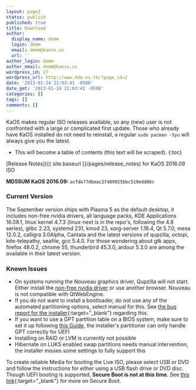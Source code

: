 ```yaml
---
layout: page2
status: publish
published: true
title: Download
author:
  display_name: demm
  login: demm
  email: demm@kaosx.us
  url: ''
author_login: demm
author_email: demm@kaosx.us
wordpress_id: 27
wordpress_url: http://www.kde-os.tk/?page_id=2
date: '2013-01-24 21:03:41 -0500'
date_gmt: '2013-01-24 21:03:41 -0500'
categories: []
tags: []
comments: []
---
```

KaOS makes regular ISO releases available, so any (new) user is not confronted with a large or complicated first update. Those who already have KaOS installed do not need to reinstall, a regular `sudo pacman -Syu` will always give you the latest.

* This will become a table of contents (this text will be scraped).
{:toc}

[Release Notes]({{ site.baseurl }}/pages/release_notes) for KaOS 2016.09 ISO

**MD5SUM KaOS 2016.09:**  `acfde77dbeac2f409925bbc519edd86c`

### Current Version <a id="Current_Version"></a>
The September version ships with Plasma 5 as the default desktop, it includes non-free nvidia drivers, all language packs, KDE Applications 16.08.1, linux kernel 4.7.3 (linux-next is in the repo's, following the 4.8 series), glibc 2.23, systemd 231, kmod 23, xorg-server 1.18.4, Qt 5.7.0, mesa 12.0.2, calligra 3.0Alpha, Cantata and the latest versions of qupzilla, octopi, kde-telepathy, seafile, gcc 5.4.0.
For those wondering about gtk apps, firefox 48.0.2, chrome 55, thunderbird 45.3.0, ardour 5.3.0 are among the available in their latest version.

### Known Issues <a id="Known_Issues"></a>

* On systems running the Nouveau graphics driver, Qupzilla will not start.  Either install the <a class="fancybox-iframe" href="{{ site.baseurl }}/docs/nvidia/" title="non-free nvidia">non-free nvidia driver</a> or use another browser.  Nouveau is not compatible with QtWebEngine.
* If you do not want to install a bootloader, do not use any of the automated partitioning options, select manual for this.  See [the bug report for the installer](https://calamares.io/bugs/browse/CAL-388){:target="_blank"} regarding this.
* If you want to use a GPT partition table on a BIOS system, make sure to set it up following <a title="GPT on BIOS" href="{{ site.baseurl }}/docs/bios_gpt/">this Guide</a>, the installer's partitioner can only handle GPT correctly for UEFI
* Installing on RAID or LVM is currently not possible
* Hibernate on LUKS enabled swap partitions needs manual intervention, the installer misses some settings to fully support this

To create reliable Media for booting the Live ISO, please select USB or DVD and follow the instructions for either using a USB flash drive or DVD disc.
Though UEFI booting is supported, **Secure Boot is not at this time**.  See [this link](https://rol.im/securegoldenkeyboot/){:target="_blank"} for more on Secure Boot.
